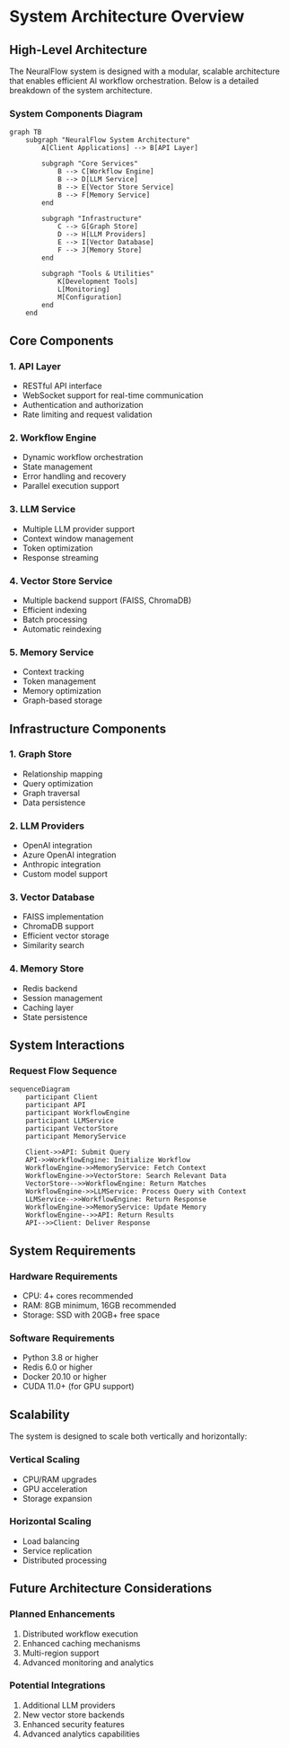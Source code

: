 # System Architecture Overview

## High-Level Architecture

The NeuralFlow system is designed with a modular, scalable architecture that enables efficient AI workflow orchestration. Below is a detailed breakdown of the system architecture.

### System Components Diagram

```mermaid
graph TB
    subgraph "NeuralFlow System Architecture"
        A[Client Applications] --> B[API Layer]
        
        subgraph "Core Services"
            B --> C[Workflow Engine]
            B --> D[LLM Service]
            B --> E[Vector Store Service]
            B --> F[Memory Service]
        end
        
        subgraph "Infrastructure"
            C --> G[Graph Store]
            D --> H[LLM Providers]
            E --> I[Vector Database]
            F --> J[Memory Store]
        end
        
        subgraph "Tools & Utilities"
            K[Development Tools]
            L[Monitoring]
            M[Configuration]
        end
    end
```

## Core Components

### 1. API Layer
- RESTful API interface
- WebSocket support for real-time communication
- Authentication and authorization
- Rate limiting and request validation

### 2. Workflow Engine
- Dynamic workflow orchestration
- State management
- Error handling and recovery
- Parallel execution support

### 3. LLM Service
- Multiple LLM provider support
- Context window management
- Token optimization
- Response streaming

### 4. Vector Store Service
- Multiple backend support (FAISS, ChromaDB)
- Efficient indexing
- Batch processing
- Automatic reindexing

### 5. Memory Service
- Context tracking
- Token management
- Memory optimization
- Graph-based storage

## Infrastructure Components

### 1. Graph Store
- Relationship mapping
- Query optimization
- Graph traversal
- Data persistence

### 2. LLM Providers
- OpenAI integration
- Azure OpenAI integration
- Anthropic integration
- Custom model support

### 3. Vector Database
- FAISS implementation
- ChromaDB support
- Efficient vector storage
- Similarity search

### 4. Memory Store
- Redis backend
- Session management
- Caching layer
- State persistence

## System Interactions

### Request Flow Sequence

```mermaid
sequenceDiagram
    participant Client
    participant API
    participant WorkflowEngine
    participant LLMService
    participant VectorStore
    participant MemoryService

    Client->>API: Submit Query
    API->>WorkflowEngine: Initialize Workflow
    WorkflowEngine->>MemoryService: Fetch Context
    WorkflowEngine->>VectorStore: Search Relevant Data
    VectorStore-->>WorkflowEngine: Return Matches
    WorkflowEngine->>LLMService: Process Query with Context
    LLMService-->>WorkflowEngine: Return Response
    WorkflowEngine->>MemoryService: Update Memory
    WorkflowEngine-->>API: Return Results
    API-->>Client: Deliver Response
```

## System Requirements

### Hardware Requirements
- CPU: 4+ cores recommended
- RAM: 8GB minimum, 16GB recommended
- Storage: SSD with 20GB+ free space

### Software Requirements
- Python 3.8 or higher
- Redis 6.0 or higher
- Docker 20.10 or higher
- CUDA 11.0+ (for GPU support)

## Scalability

The system is designed to scale both vertically and horizontally:

### Vertical Scaling
- CPU/RAM upgrades
- GPU acceleration
- Storage expansion

### Horizontal Scaling
- Load balancing
- Service replication
- Distributed processing

## Future Architecture Considerations

### Planned Enhancements
1. Distributed workflow execution
2. Enhanced caching mechanisms
3. Multi-region support
4. Advanced monitoring and analytics

### Potential Integrations
1. Additional LLM providers
2. New vector store backends
3. Enhanced security features
4. Advanced analytics capabilities 